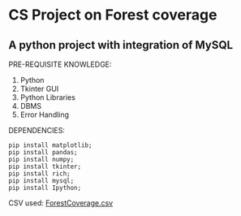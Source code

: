 # CS Project on Forest coverage
A python project with integration of MySQL
----------------------------------------------------------------------------------------------
PRE-REQUISITE KNOWLEDGE:
1. Python
2. Tkinter GUI
3. Python Libraries
4. DBMS
5. Error Handling

DEPENDENCIES:
```
pip install matplotlib;
pip install pandas;
pip install numpy;
pip install tkinter;
pip install rich;
pip install mysql;
pip install Ipython;
```

CSV used:
[ForestCoverage.csv](https://github.com/PiyushBOT/IP_Project_Class12-CBSE-/files/7259741/ForestCoverage.csv)
